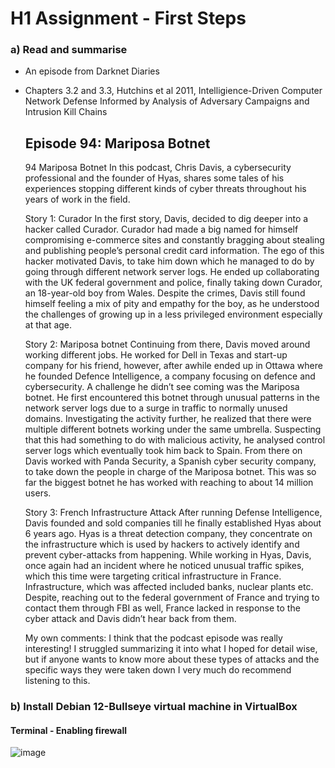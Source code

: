 # H1 Assignment - First Steps

### a) Read and summarise
  - An episode from Darknet Diaries
  - Chapters 3.2 and 3.3, Hutchins et al 2011, Intelligience-Driven Computer Network Defense Informed by Analysis of Adversary Campaigns and Intrusion Kill Chains

    ## Episode 94: Mariposa Botnet

    94 Mariposa Botnet
      In this podcast, Chris Davis, a cybersecurity professional and the founder of Hyas, shares some tales of his experiences stopping different kinds of cyber threats throughout his years of work in the field.
    
      Story 1: Curador
    In the first story, Davis, decided to dig deeper into a hacker called Curador. Curador had made a big named for himself compromising e-commerce sites and constantly bragging about stealing and publishing people’s personal credit card information. The ego of this           hacker motivated Davis, to take him down which he managed to do by going through different network server logs. He ended up collaborating with the UK federal government and police, finally taking down Curador, an 18-year-old boy from Wales. Despite the crimes, Davis       still found himself feeling a mix of pity and empathy for the boy, as he understood the challenges of growing up in a less privileged environment especially at that age.
    
      Story 2: Mariposa botnet
    Continuing from there, Davis moved around working different jobs. He worked for Dell in Texas and start-up company for his friend, however, after awhile ended up in Ottawa where he founded Defence Intelligence, a company focusing on defence and cybersecurity. 
    A challenge he didn’t see coming was the Mariposa botnet. He first encountered this botnet through unusual patterns in the network server logs due to a surge in traffic to normally unused domains. Investigating the activity further, he realized that there were             multiple different botnets working under the same umbrella. Suspecting that this had something to do with malicious activity, he analysed control server logs which eventually took him back to Spain. From there on Davis worked with Panda Security, a Spanish cyber           security company, to take down the people in charge of the Mariposa botnet. This was so far the biggest botnet he has worked with reaching to about 14 million users.
    
      Story 3: French Infrastructure Attack
    After running Defense Intelligence, Davis founded and sold companies till he finally established Hyas about 6 years ago. Hyas is a threat detection company, they concentrate on the infrastructure which is used by hackers to actively identify and prevent cyber-attacks      from happening.
    While working in Hyas, Davis, once again had an incident where he noticed unusual traffic spikes, which this time were targeting critical infrastructure in France. Infrastructure, which was affected included banks, nuclear plants etc. Despite, reaching out to the          federal government of France and trying to contact them through FBI as well, France lacked in response to the cyber attack and Davis didn’t hear back from them.

    My own comments: I think that the podcast episode was really interesting! I struggled summarizing it into what I hoped for detail wise, but if anyone wants to know more about these types of attacks and the specific ways they were taken down I very much do recommend        listening to this.


### b) Install Debian 12-Bullseye virtual machine in VirtualBox

#### Terminal - Enabling firewall
![image](https://cdn.discordapp.com/attachments/476838378227236867/1198403156271443968/image.png?ex=65bec6e9&is=65ac51e9&hm=5bdcb51c904660142d8091a9dfcea22f4fef2c403cd672e0816c43b69c9fedb5&)
